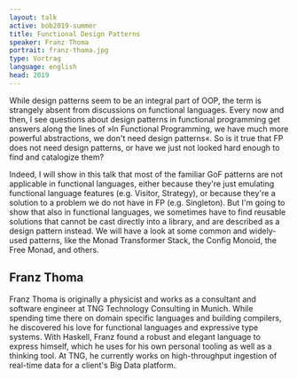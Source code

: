```yaml
---
layout: talk
active: bob2019-summer
title: Functional Design Patterns
speaker: Franz Thoma
portrait: franz-thoma.jpg
type: Vortrag
language: english
head: 2019
---
```


While design patterns seem to be an integral part of OOP, the term is
strangely absent from discussions on functional languages. Every now
and then, I see questions about design patterns in functional
programming get answers along the lines of »In Functional Programming,
we have much more powerful abstractions, we don't need design
patterns«. So is it true that FP does not need design patterns, or
have we just not looked hard enough to find and catalogize them?

Indeed, I will show in this talk that most of the familiar GoF
patterns are not applicable in functional languages, either because
they're just emulating functional language features (e.g. Visitor,
Strategy), or because they're a solution to a problem we do not have
in FP (e.g. Singleton). But I'm going to show that also in functional
languages, we sometimes have to find reusable solutions that cannot be
cast directly into a library, and are described as a design pattern
instead. We will have a look at some common and widely-used patterns,
like the Monad Transformer Stack, the Config Monoid, the Free Monad,
and others.

## Franz Thoma

Franz Thoma is originally a physicist and works as a consultant and
software engineer at TNG Technology Consulting in Munich. While
spending time there on domain specific languages and building
compilers, he discovered his love for functional languages and
expressive type systems. With Haskell, Franz found a robust and
elegant language to express himself, which he uses for his own
personal tooling as well as a thinking tool. At TNG, he currently
works on high-throughput ingestion of real-time data for a client's
Big Data platform.
